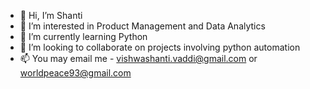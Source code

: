 - 👋 Hi, I’m Shanti
- 👀 I’m interested in Product Management and Data Analytics
- 🌱 I’m currently learning Python
- 💞️ I’m looking to collaborate on projects involving python automation
- 📫 You may email me - vishwashanti.vaddi@gmail.com or worldpeace93@gmail.com

<!---
worldpeace93/worldpeace93 is a ✨ special ✨ repository because its `README.md` (this file) appears on your GitHub profile.
You can click the Preview link to take a look at your changes.
--->
